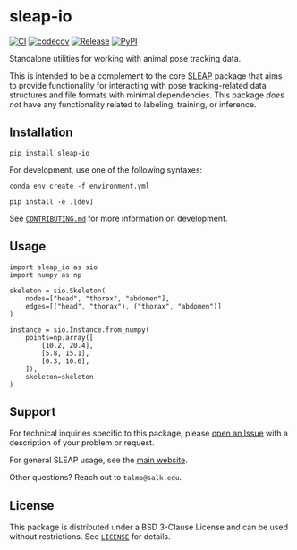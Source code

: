 # sleap-io

[![CI](https://github.com/talmolab/sleap-io/actions/workflows/ci.yml/badge.svg)](https://github.com/talmolab/sleap-io/actions/workflows/ci.yml)
[![codecov](https://codecov.io/gh/talmolab/sleap-io/branch/main/graph/badge.svg?token=Sj8kIFl3pi)](https://codecov.io/gh/talmolab/sleap-io)
[![Release](https://img.shields.io/github/v/release/talmolab/sleap?label=Release)](https://github.com/talmolab/sleap/releases/)
[![PyPI](https://img.shields.io/pypi/v/sleap-io?label=PyPI)](https://pypi.org/project/sleap-io)

Standalone utilities for working with animal pose tracking data.

This is intended to be a complement to the core [SLEAP](https://github.com/talmolab/sleap)
package that aims to provide functionality for interacting with pose tracking-related
data structures and file formats with minimal dependencies. This package *does not*
have any functionality related to labeling, training, or inference.

## Installation
```
pip install sleap-io
```

For development, use one of the following syntaxes:
```
conda env create -f environment.yml
```
```
pip install -e .[dev]
```
See [`CONTRIBUTING.md`](CONTRIBUTING.md) for more information on development.

## Usage
```
import sleap_io as sio
import numpy as np

skeleton = sio.Skeleton(
    nodes=["head", "thorax", "abdomen"],
    edges=[("head", "thorax"), ("thorax", "abdomen")]
)

instance = sio.Instance.from_numpy(
    points=np.array([
        [10.2, 20.4],
        [5.8, 15.1],
        [0.3, 10.6],
    ]),
    skeleton=skeleton
)
```

## Support
For technical inquiries specific to this package, please [open an Issue](https://github.com/talmolab/sleap-io/issues)
with a description of your problem or request.

For general SLEAP usage, see the [main website](https://sleap.ai).

Other questions? Reach out to `talmo@salk.edu`.

## License
This package is distributed under a BSD 3-Clause License and can be used without
restrictions. See [`LICENSE`](LICENSE) for details.